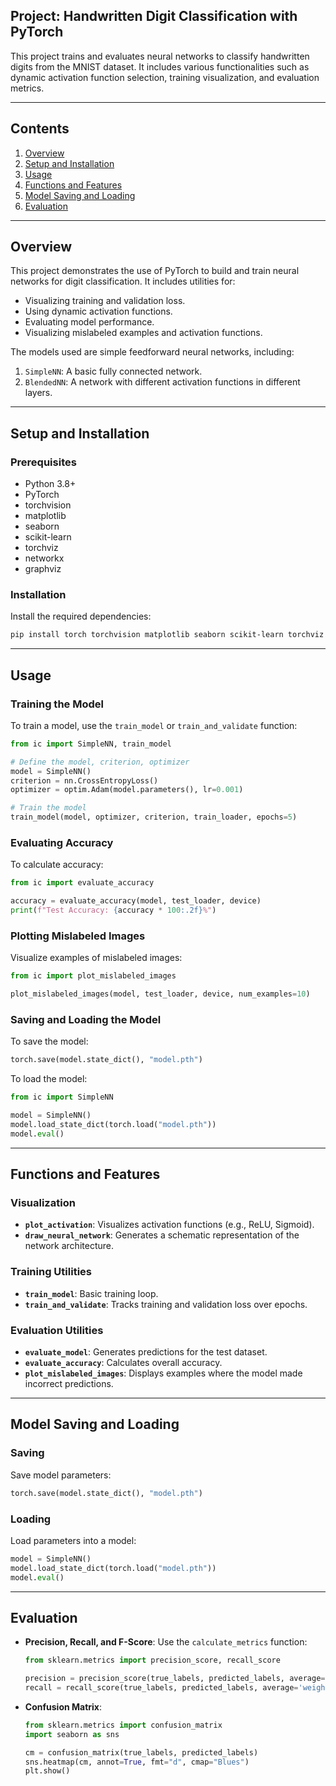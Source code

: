 ## Project: Handwritten Digit Classification with PyTorch

This project trains and evaluates neural networks to classify handwritten digits from the MNIST dataset. It includes various functionalities such as dynamic activation function selection, training visualization, and evaluation metrics.

---

## Contents
1. [Overview](#overview)
2. [Setup and Installation](#setup-and-installation)
3. [Usage](#usage)
4. [Functions and Features](#functions-and-features)
5. [Model Saving and Loading](#model-saving-and-loading)
6. [Evaluation](#evaluation)

---

## Overview
This project demonstrates the use of PyTorch to build and train neural networks for digit classification. It includes utilities for:
- Visualizing training and validation loss.
- Using dynamic activation functions.
- Evaluating model performance.
- Visualizing mislabeled examples and activation functions.

The models used are simple feedforward neural networks, including:
1. `SimpleNN`: A basic fully connected network.
2. `BlendedNN`: A network with different activation functions in different layers.

---

## Setup and Installation

### Prerequisites
- Python 3.8+
- PyTorch
- torchvision
- matplotlib
- seaborn
- scikit-learn
- torchviz
- networkx
- graphviz

### Installation
Install the required dependencies:
```bash
pip install torch torchvision matplotlib seaborn scikit-learn torchviz networkx graphviz
```

---

## Usage

### Training the Model
To train a model, use the `train_model` or `train_and_validate` function:
```python
from ic import SimpleNN, train_model

# Define the model, criterion, optimizer
model = SimpleNN()
criterion = nn.CrossEntropyLoss()
optimizer = optim.Adam(model.parameters(), lr=0.001)

# Train the model
train_model(model, optimizer, criterion, train_loader, epochs=5)
```

### Evaluating Accuracy
To calculate accuracy:
```python
from ic import evaluate_accuracy

accuracy = evaluate_accuracy(model, test_loader, device)
print(f"Test Accuracy: {accuracy * 100:.2f}%")
```

### Plotting Mislabeled Images
Visualize examples of mislabeled images:
```python
from ic import plot_mislabeled_images

plot_mislabeled_images(model, test_loader, device, num_examples=10)
```

### Saving and Loading the Model
To save the model:
```python
torch.save(model.state_dict(), "model.pth")
```

To load the model:
```python
from ic import SimpleNN

model = SimpleNN()
model.load_state_dict(torch.load("model.pth"))
model.eval()
```

---

## Functions and Features

### Visualization
- **`plot_activation`**: Visualizes activation functions (e.g., ReLU, Sigmoid).
- **`draw_neural_network`**: Generates a schematic representation of the network architecture.

### Training Utilities
- **`train_model`**: Basic training loop.
- **`train_and_validate`**: Tracks training and validation loss over epochs.

### Evaluation Utilities
- **`evaluate_model`**: Generates predictions for the test dataset.
- **`evaluate_accuracy`**: Calculates overall accuracy.
- **`plot_mislabeled_images`**: Displays examples where the model made incorrect predictions.

---

## Model Saving and Loading

### Saving
Save model parameters:
```python
torch.save(model.state_dict(), "model.pth")
```

### Loading
Load parameters into a model:
```python
model = SimpleNN()
model.load_state_dict(torch.load("model.pth"))
model.eval()
```

---

## Evaluation
- **Precision, Recall, and F-Score**:
  Use the `calculate_metrics` function:
  ```python
  from sklearn.metrics import precision_score, recall_score

  precision = precision_score(true_labels, predicted_labels, average='weighted')
  recall = recall_score(true_labels, predicted_labels, average='weighted')
  ```

- **Confusion Matrix**:
  ```python
  from sklearn.metrics import confusion_matrix
  import seaborn as sns

  cm = confusion_matrix(true_labels, predicted_labels)
  sns.heatmap(cm, annot=True, fmt="d", cmap="Blues")
  plt.show()
  ```

